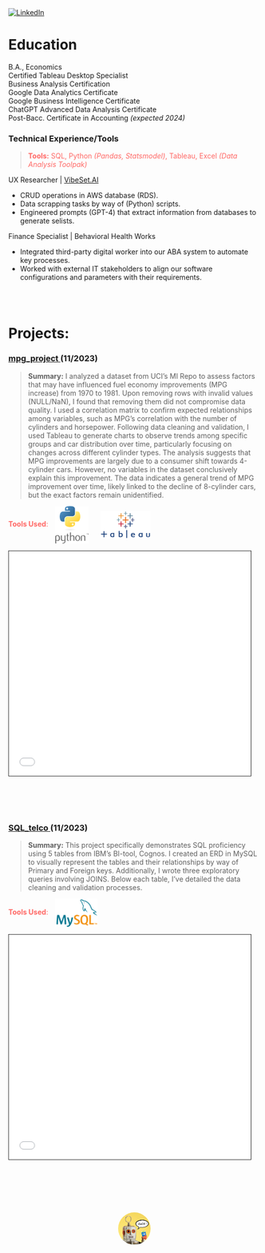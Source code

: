 <a href="https://www.linkedin.com/in/jfryyao">
    <img src="https://content.linkedin.com/content/dam/me/business/en-us/amp/brand-site/v2/bg/LI-Bug.svg.original.svg" width="50" height="50" alt="LinkedIn">
</a>

# Education

B.A., Economics  
Certified Tableau Desktop Specialist  
Business Analysis Certification  
Google Data Analytics Certificate  
Google Business Intelligence Certificate  
ChatGPT Advanced Data Analysis Certificate  
Post-Bacc. Certificate in Accounting *(expected 2024)*  


### Technical Experience/Tools

> <span style="color:#FF6865">**Tools:** SQL, Python _(Pandas, Statsmodel)_, Tableau, Excel _(Data Analysis Toolpak)_ <br>


UX Researcher | [VibeSet.AI](https://www.vibeset.ai)
* CRUD operations in AWS database (RDS).
* Data scrapping tasks by way of (Python) scripts.
* Engineered prompts (GPT-4) that extract information from databases to generate selists.

Finance Specialist | Behavioral Health Works
* Integrated third-party digital worker into our ABA system to automate key processes.
* Worked with external IT stakeholders to align our software configurations and parameters with their requirements.
<br>
<br>

# Projects:

### **[mpg_project ](https://github.com/jeyao1/jeffyao_portfolio/blob/main/mpg_project.ipynb)** (11/2023)
> **Summary:** I analyzed a dataset from UCI’s MI Repo to assess factors that may have influenced fuel economy improvements (MPG increase) from 1970 to 1981. Upon removing rows with invalid values (NULL/NaN), I found that removing them did not compromise data quality. I used a correlation matrix to confirm expected relationships among variables, such as MPG’s correlation with the number of cylinders and horsepower. Following data cleaning and validation, I used Tableau to generate charts to observe trends among specific groups and car distribution over time, particularly focusing on changes across different cylinder types. The analysis suggests that MPG improvements are largely due to a consumer shift towards 4-cylinder cars. However, no variables in the dataset conclusively explain this improvement. The data indicates a general trend of MPG improvement over time, likely linked to the decline of 8-cylinder cars, but the exact factors remain unidentified.

<span style="color:#FF6865">**Tools Used**: <img src="misc/python-logo-C50EED1930-seeklogo.com.png" width="67" height="75" style="vertical-align: middle; margin-left: 10px; margin-right: 10px;"> <img src="misc/tableau_logo.png" width="100" height="54" style="vertical-align: middle; margin-left: 10px; margin-right: 10px;"> </span> 

<iframe src="mpg_project.html" width="107%" height="500" allowfullscreen scrolling="yes" style="border: 1px solid black; transform: scale(0.90); transform-origin: top left;"></iframe>
<br>
<br>

### **[SQL_telco ](https://github.com/jeyao1/jeffyao_portfolio/blob/main/SQL_telco/SQL_telco.ipynb)**(11/2023)

> **Summary:** This project specifically demonstrates SQL proficiency using 5 tables from IBM’s BI-tool, Cognos. I created an ERD in MySQL to visually represent the tables and their relationships by way of Primary and Foreign keys. Additionally, I wrote three exploratory queries involving JOINS. Below each table, I’ve detailed the data cleaning and validation processes.
 
<span style="color:#FF6865">**Tools Used**: <img src="misc/logo-mysql-170x115.png" width="85" height="57" style="vertical-align: middle; margin-left: 10px; margin-right: 10px;"> </span> 

<iframe src="SQL_telco/SQL_telco.html" width="107%" height="500" allowfullscreen scrolling="yes" style="border: 1px solid black; transform: scale(0.90); transform-origin: top left;"></iframe>

<br>
<br>
<br>

<style>
    .clickable-image {
        width: 65px;
        height: 65px;
        border-radius: 50%;
        cursor: pointer;
        display: block;
        margin: auto;
    }
</style>

<div style="display: flex; justify-content: center; align-items: center; height: 100px;">
    <img src="misc/shel.png" alt="Clickable Image" class="clickable-image" onclick="window.location.href='https://chat.openai.com/g/g-tfCqN0byc-shel';">
</div>

